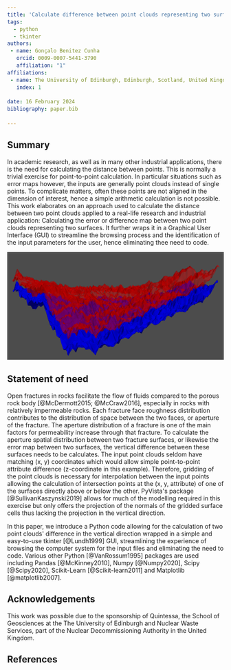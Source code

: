```yaml
---
title: 'Calculate difference between point clouds representing two surfaces: a Tkinter Graphical User Interface Python code'
tags:
  - python
  - tkinter
authors:
 - name: Gonçalo Benitez Cunha
   orcid: 0009-0007-5441-3790
   affiliation: "1"
affiliations:
 - name: The University of Edinburgh, Edinburgh, Scotland, United Kingdom
   index: 1

date: 16 February 2024
bibliography: paper.bib

---
```


## Summary

In academic research, as well as in many other industrial applications, there is the need for calculating the distance between points. This is normally a trivial exercise for point-to-point calculation. In particular situations such as error maps however, the inputs are generally point clouds instead of single points. To complicate matters, often these points are not aligned in the dimension of interest, hence a simple arithmetic calculation is not possible. This work elaborates on an approach used to calculate the distance between two point clouds applied to a real-life research and industrial application: Calculating the error or difference map between two point clouds representing two surfaces. It further wraps it in a Graphical User Interface (GUI) to streamline the browsing process and the identification of  the input parameters for the user, hence eliminating thee need to code.

![Gridded Surfaces from point clouds.\label{fig:TopBottomVExag10}](Figures/TopBottomVExag10.png)


## Statement of need

Open fractures in rocks facilitate the flow of fluids compared to the porous rock body [@McDermott2015; @McCraw2016], especially in rocks with relatively impermeable rocks. Each fracture face roughness distribution contributes to the distribution of space between the two faces, or aperture of the fracture. The aperture distribution of a fracture is one of the main factors for permeability increase through that fracture. To calculate the aperture spatial distribution between two fracture surfaces, or likewise the error map between two surfaces, the vertical difference between these surfaces needs to be calculates. The input point clouds seldom have matching (x, y) coordinates which would allow simple point-to-point attribute difference (z-coordinate in this example). Therefore, gridding of the point clouds is necessary for interpolation between the input points allowing the calculation of intersection points at the (x, y, attribute) of one of the surfaces directly above or below the other.
PyVista's package [@SullivanKaszynski2019] allows for much of the modelling required in this exercise but only offers the projection of the normals of the gridded surface cells thus lacking the projection in the vertical direction.

In this paper, we introduce a Python code allowing for the calculation of two point clouds' difference in the vertical direction wrapped in a simple and easy-to-use tkinter [@Lundh1999] GUI, streamlining the experience of browsing the computer system for the input files and eliminating the need to code. Various other Python [@VanRossum1995] packages are used including Pandas [@McKinney2010], Numpy [@Numpy2020], Scipy [@Scipy2020], Scikit-Learn [@Scikit-learn2011] and Matplotlib [@matplotlib2007].


## Acknowledgements

This work was possible due to the sponsorship of Quintessa, the School of Geosciences at the The University of Edinburgh and Nuclear Waste Services, part of the Nuclear Decommissioning Authority in the United Kingdom.


## References

